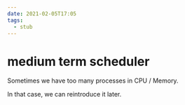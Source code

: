```yaml
---
date: 2021-02-05T17:05
tags: 
  - stub
---
```


# medium term scheduler

Sometimes we have too many processes in CPU / Memory.

In that case, we can reintroduce it later.
